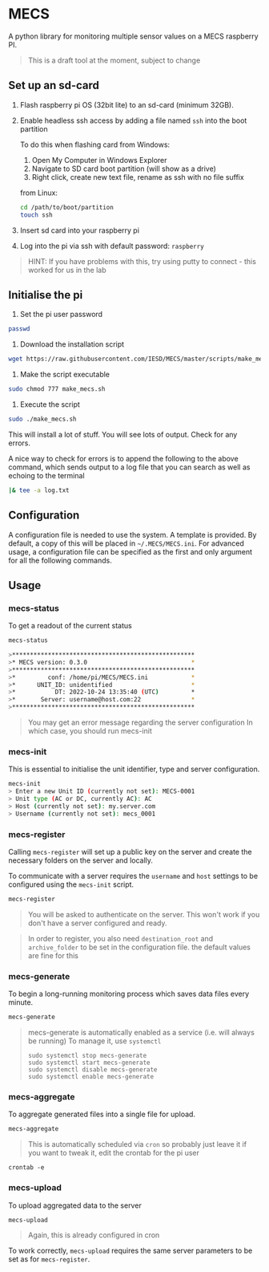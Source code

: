 # MECS

A python library for monitoring multiple sensor values on a MECS raspberry PI.

> This is a draft tool at the moment, subject to change

## Set up an sd-card

1. Flash raspberry pi OS (32bit lite) to an sd-card (minimum 32GB).
1. Enable headless ssh access by adding a file named `ssh` into the boot partition

   To do this when flashing card from Windows:

    1. Open My Computer in Windows Explorer
    1. Navigate to SD card boot partition (will show as a drive)
    1. Right click, create new text file, rename as ssh with no file suffix

    from Linux: 
    ```bash
    cd /path/to/boot/partition
    touch ssh
    ```
1. Insert sd card into your raspberry pi

1. Log into the pi via ssh with default password: `raspberry`
> HINT: If you have problems with this, try using putty to connect - this worked for us in the lab

## Initialise the pi

1. Set the pi user password
```bash
passwd
```

1. Download the installation script
```bash
wget https://raw.githubusercontent.com/IESD/MECS/master/scripts/make_mecs.sh -O make_mecs.sh
```

1. Make the script executable
```bash
sudo chmod 777 make_mecs.sh
```

1. Execute the script
```bash
sudo ./make_mecs.sh
```

This will install a lot of stuff.
You will see lots of output.
Check for any errors.

A nice way to check for errors is to append the following to the above command, which sends output to a log file that you can search as well as echoing to the terminal

```bash
|& tee -a log.txt
```

## Configuration

A configuration file is needed to use the system.
A template is provided.
By default, a copy of this will be placed in `~/.MECS/MECS.ini`.
For advanced usage, a configuration file can be specified as the first and only argument for all the following commands.

## Usage

### mecs-status

To get a readout of the current status

```bash
mecs-status

>***************************************************
>* MECS version: 0.3.0                             *
>***************************************************
>*         conf: /home/pi/MECS/MECS.ini            *
>*      UNIT_ID: unidentified                      *
>*           DT: 2022-10-24 13:35:40 (UTC)         *
>*       Server: username@host.com:22              *
>***************************************************

```

> You may get an error message regarding the server configuration
> In which case, you should run mecs-init

### mecs-init

This is essential to initialise the unit identifier, type and server configuration.

```bash
mecs-init
> Enter a new Unit ID (currently not set): MECS-0001
> Unit type (AC or DC, currently AC): AC
> Host (currently not set): my.server.com
> Username (currently not set): mecs_0001
```

### mecs-register

Calling `mecs-register` will set up a public key on the server and create the necessary folders on the server and locally.

To communicate with a server requires the `username` and `host` settings to be configured using the `mecs-init` script.

```bash
mecs-register
```
> You will be asked to authenticate on the server.
> This won't work if you don't have a server configured and ready.


>In order to register, you also need `destination_root` and `archive_folder` to be set in the configuration file.
> the default values are fine for this


### mecs-generate

To begin a long-running monitoring process which saves data files every minute.

```bash
mecs-generate
```

> mecs-generate is automatically enabled as a service (i.e. will always be running)
> To manage it, use `systemctl`
>```
>sudo systemctl stop mecs-generate
>sudo systemctl start mecs-generate
>sudo systemctl disable mecs-generate
>sudo systemctl enable mecs-generate
>```

### mecs-aggregate

To aggregate generated files into a single file for upload.

```bash
mecs-aggregate
```
> This is automatically scheduled via `cron` so probably just leave it
if you want to tweak it, edit the crontab for the pi user
```
crontab -e
```

### mecs-upload

To upload aggregated data to the server

```bash
mecs-upload
```
> Again, this is already configured in cron

To work correctly, `mecs-upload` requires the same server parameters to be set as for `mecs-register`.
